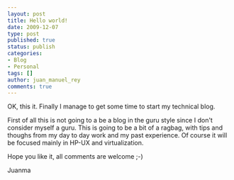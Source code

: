 ```yaml
---
layout: post
title: Hello world!
date: 2009-12-07
type: post
published: true
status: publish
categories:
- Blog
- Personal
tags: []
author: juan_manuel_rey
comments: true
---
```


OK, this it. Finally I manage to get some time to start my technical blog.

First of all this is not going to a be a blog in the guru style since I don't consider myself a guru. This is going to be a bit of a ragbag, with tips and thoughs from my day to day work and my past experience. Of course it will be focused mainly in HP-UX and virtualization.

Hope you like it, all comments are welcome ;-)

Juanma
